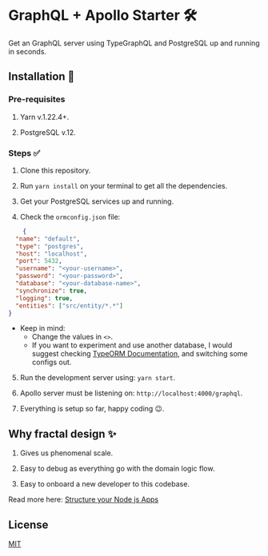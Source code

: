 # GraphQL + Apollo Starter 🛠

Get an GraphQL server using TypeGraphQL and PostgreSQL up and running in seconds.

## Installation 🚀

### Pre-requisites

1. Yarn v.1.22.4+.

2. PostgreSQL v.12.

### Steps ✅

1. Clone this repository.

2. Run ``yarn install`` on your terminal to get all the dependencies.

3. Get your PostgreSQL services up and running.

4. Check the ``ormconfig.json`` file:

```json
    {
  "name": "default",
  "type": "postgres",
  "host": "localhost",
  "port": 5432,
  "username": "<your-username>",
  "password": "<your-password>",
  "database": "<your-database-name>",
  "synchronize": true,
  "logging": true,
  "entities": ["src/entity/*.*"]
}
```

- Keep in mind:
    - Change the values in ``<>``.
    - If you want to experiment and use another database, I would suggest checking [TypeORM Documentation](https://typeorm.io/#/), and switching some configs out.

5. Run the development server using: ``yarn start``.

6. Apollo server must be listening on: ``http://localhost:4000/graphql``.

7. Everything is setup so far, happy coding 😉.

## Why fractal design ✨

1. Gives us phenomenal scale.

2. Easy to debug as everything go with the domain logic flow.

3. Easy to onboard a new developer to this codebase.

Read more here: [Structure your Node js Apps](https://overflowjs.com/posts/Structure-Nodejs-App-Fractal-Pattern.html)

## License

[MIT](https://opensource.org/licenses/MIT)